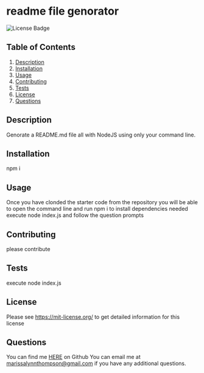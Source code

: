 # readme file genorator
![License Badge](https://shields.io/badge/license-MIT-green)
## Table of Contents
1. [Description](#description)
2. [Installation](#installation)
3. [Usage](#usage)
4. [Contributing](#contributing)
5. [Tests](#tests)
6. [License](#license)
7. [Questions](#questions)

## Description
Genorate a README.md file all with NodeJS using only your command line. 
## Installation
npm i
## Usage
Once you have clonded the starter code from the repository you will be able to open the command line and run npm i to install dependencies needed execute node index.js and follow the question prompts
## Contributing
please contribute
## Tests
execute node index.js
## License
Please see https://mit-license.org/ to get detailed information for this license

## Questions
You can find me [HERE](https://github.com/marissa424) on Github
You can email me at marissalynnthompson@gmail.com if you have any additional questions.
